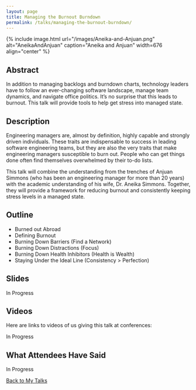 ```yaml
---
layout: page
title: Managing the Burnout Burndown
permalink: /talks/managing-the-burnout-burndown/
---
```


{% include image.html url="/images/Aneika-and-Anjuan.png" alt="AneikaAndAnjuan" caption="Aneika and Anjuan" width=676 align="center" %}

## Abstract

In addition to managing backlogs and burndown charts, technology leaders have to follow an ever-changing software landscape, manage team dynamics, and navigate office politics. It’s no surprise that this leads to burnout. This talk will provide tools to help get stress into managed state.

## Description

Engineering managers are, almost by definition, highly capable and strongly driven individuals. These traits are indispensable to success in leading software engineering teams, but they are also the very traits that make engineering managers susceptible to burn out. People who can get things done often find themselves overwhelmed by their to-do lists.

This talk will combine the understanding from the trenches of Anjuan Simmons (who has been an engineering manager for more than 20 years) with the academic understanding of his wife, Dr. Aneika Simmons. Together, they will provide a framework for reducing burnout and consistently keeping stress levels in a managed state.

## Outline 
* Burned out Abroad 
* Defining Burnout 
* Burning Down Barriers (Find a Network) 
* Burning Down Distractions (Focus) 
* Burning Down Health Inhibitors (Health is Wealth) 
* Staying Under the Ideal Line (Consistency > Perfection)

## Slides

In Progress

## Videos

Here are links to videos of us giving this talk at conferences:

In Progress

## What Attendees Have Said

In Progress

[Back to My Talks](/talks/)
